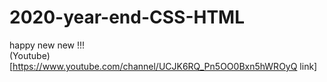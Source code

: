 # 2020-year-end-CSS-HTML
happy new new !!!   
(Youtube)[https://www.youtube.com/channel/UCJK6RQ_Pn5OO0Bxn5hWROyQ link]
